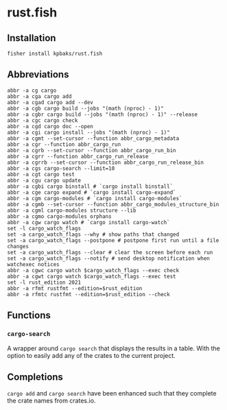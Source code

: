 # rust.fish

## Installation
```fish
fisher install kpbaks/rust.fish
```

## Abbreviations

<!-- use `__rust.fish::abbreviations` to list all abbreviations -->

```fish
abbr -a cg cargo
abbr -a cga cargo add
abbr -a cgad cargo add --dev
abbr -a cgb cargo build --jobs "(math (nproc) - 1)"
abbr -a cgbr cargo build --jobs "(math (nproc) - 1)" --release
abbr -a cgc cargo check
abbr -a cgd cargo doc --open
abbr -a cgi cargo install --jobs "(math (nproc) - 1)"
abbr -a cgmt --set-cursor --function abbr_cargo_metadata
abbr -a cgr --function abbr_cargo_run
abbr -a cgrb --set-cursor --function abbr_cargo_run_bin
abbr -a cgrr --function abbr_cargo_run_release
abbr -a cgrrb --set-cursor --function abbr_cargo_run_release_bin
abbr -a cgs cargo-search --limit=10
abbr -a cgt cargo test
abbr -a cgu cargo update
abbr -a cgbi cargo binstall # `cargo install binstall`
abbr -a cge cargo expand # `cargo install cargo-expand`
abbr -a cgm cargo-modules # `cargo install cargo-modules`
abbr -a cgmb --set-cursor --function abbr_cargo_modules_structure_bin
abbr -a cgml cargo-modules structure --lib
abbr -a cgmo cargo-modules orphans
abbr -a cgw cargo watch # `cargo install cargo-watch`
set -l cargo_watch_flags
set -a cargo_watch_flags --why # show paths that changed
set -a cargo_watch_flags --postpone # postpone first run until a file changes
set -a cargo_watch_flags --clear # clear the screen before each run
set -a cargo_watch_flags --notify # send desktop notification when watchexec notices
abbr -a cgwc cargo watch $cargo_watch_flags --exec check
abbr -a cgwt cargo watch $cargo_watch_flags --exec test
set -l rust_edition 2021
abbr -a rfmt rustfmt --edition=$rust_edition
abbr -a rfmtc rustfmt --edition=$rust_edition --check
```

## Functions

### `cargo-search`

A wrapper around `cargo search` that displays the results in a table. With the option to easily add any of the crates to the current project.


## Completions

`cargo add` and `cargo search` have been enhanced such that they complete the crate names from crates.io.

